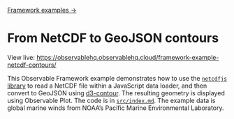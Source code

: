 [Framework examples →](../)

# From NetCDF to GeoJSON contours

View live: <https://observablehq.observablehq.cloud/framework-example-netcdf-contours/>

This Observable Framework example demonstrates how to use the [`netcdfjs` library](https://github.com/cheminfo/netcdfjs) to read a NetCDF file within a JavaScript data loader, and then convert to GeoJSON using [d3-contour](https://github.com/d3/d3-contour). The resulting geometry is displayed using Observable Plot. The code is in [`src/index.md`](./src/index.md?plain=1). The example data is global marine winds from NOAA’s Pacific Marine Environmental Laboratory.
